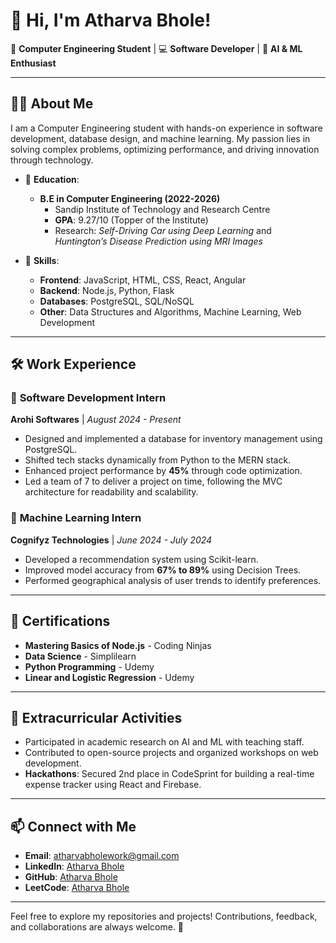 # 👋 Hi, I'm Atharva Bhole!  

🌟 **Computer Engineering Student** | 💻 **Software Developer** | 🤖 **AI & ML Enthusiast**  

---

## 👨‍🎓 About Me  
I am a Computer Engineering student with hands-on experience in software development, database design, and machine learning. My passion lies in solving complex problems, optimizing performance, and driving innovation through technology.  

- 🏫 **Education**:  
  - **B.E in Computer Engineering (2022-2026)**  
    - Sandip Institute of Technology and Research Centre  
    - **GPA**: 9.27/10 (Topper of the Institute)  
    - Research: *Self-Driving Car using Deep Learning* and *Huntington’s Disease Prediction using MRI Images*  

- 🔧 **Skills**:  
  - **Frontend**: JavaScript, HTML, CSS, React, Angular  
  - **Backend**: Node.js, Python, Flask  
  - **Databases**: PostgreSQL, SQL/NoSQL  
  - **Other**: Data Structures and Algorithms, Machine Learning, Web Development  

---

## 🛠 Work Experience  

### 💼 **Software Development Intern**  
**Arohi Softwares** | *August 2024 - Present*  
- Designed and implemented a database for inventory management using PostgreSQL.  
- Shifted tech stacks dynamically from Python to the MERN stack.  
- Enhanced project performance by **45%** through code optimization.  
- Led a team of 7 to deliver a project on time, following the MVC architecture for readability and scalability.  

### 💼 **Machine Learning Intern**  
**Cognifyz Technologies** | *June 2024 - July 2024*  
- Developed a recommendation system using Scikit-learn.  
- Improved model accuracy from **67% to 89%** using Decision Trees.  
- Performed geographical analysis of user trends to identify preferences.  

---

## 📜 Certifications  
- **Mastering Basics of Node.js** - Coding Ninjas  
- **Data Science** - Simplilearn  
- **Python Programming** - Udemy  
- **Linear and Logistic Regression** - Udemy  

---

## 🌟 Extracurricular Activities  
- Participated in academic research on AI and ML with teaching staff.  
- Contributed to open-source projects and organized workshops on web development.  
- **Hackathons**: Secured 2nd place in CodeSprint for building a real-time expense tracker using React and Firebase.  

---

## 📫 Connect with Me  
- **Email**: [atharvabholework@gmail.com](mailto:atharvabholework@gmail.com)  
- **LinkedIn**: [Atharva Bhole](#)  
- **GitHub**: [Atharva Bhole](#)  
- **LeetCode**: [Atharva Bhole](#)  

---

Feel free to explore my repositories and projects! Contributions, feedback, and collaborations are always welcome. 🚀
